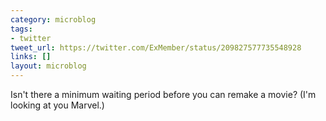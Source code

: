 ```yaml
---
category: microblog
tags:
- twitter
tweet_url: https://twitter.com/ExMember/status/209827577735548928
links: []
layout: microblog
---
```

Isn't there a minimum waiting period before you can remake a movie? (I'm looking at you Marvel.)
